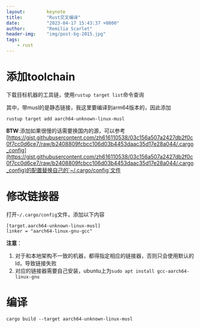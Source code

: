 ```yaml
---
layout:        keynote
title:         "Rust交叉编译"
date:          "2023-04-17 15:43:37 +0800"
author:        "Remilia Scarlet"
header-img:    "img/post-bg-2015.jpg"
tags:
    - rust
---
```



# 添加toolchain #

下载目标机器的工具链，使用`rustup target list`命令查询

其中，带musl的是静态链接，我这里要编译到arm64版本的，因此添加

    rustup target add aarch64-unknown-linux-musl

**BTW**:添加如果很慢的话需要换国内的源，可以参考[https://gist.githubusercontent.com/zh616110538/03c156a507a2427db2f0c0f7cc0d6ce7/raw/b2408809fcbcc106d03b4453daac35d17e28a044/.cargo_config](https://gist.githubusercontent.com/zh616110538/03c156a507a2427db2f0c0f7cc0d6ce7/raw/b2408809fcbcc106d03b4453daac35d17e28a044/.cargo_config)的配置替换自己的`~/.cargo/config`文件

# 修改链接器 #

打开`~/.cargo/config`文件，添加以下内容

    [target.aarch64-unknown-linux-musl]
    linker = "aarch64-linux-gnu-gcc"


**注意**：
1. 对于和本地架构不一致的机器，都得指定相应的链接器，否则只会使用默认的ld，导致链接失败
2. 对应的链接器需要自己安装，ubuntu上为`sudo apt install gcc-aarch64-linux-gnu`


# 编译 #

    cargo build --target aarch64-unknown-linux-musl

